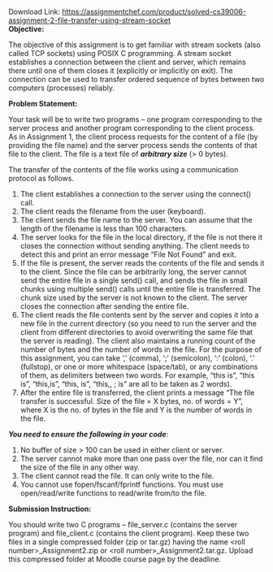 Download Link: https://assignmentchef.com/product/solved-cs39006-assignment-2-file-transfer-using-stream-socket
<br>
<strong>Objective: </strong>

The objective of this assignment is to get familiar with stream sockets (also called TCP sockets) using POSIX C programming. A stream socket establishes a connection between the client and server, which remains there until one of them closes it (explicitly or implicitly on exit). The connection can be used to transfer ordered sequence of bytes between two computers (processes) reliably.




<strong>Problem Statement:</strong>

Your task will be to write two programs – one program corresponding to the server process and another program corresponding to the client process. As in Assignment 1, the client process requests for the content of a file (by providing the file name) and the server process sends the contents of that file to the client. The file is a text file of <strong><em>arbitrary size</em></strong> (&gt; 0 bytes).




The transfer of the contents of the file works using a communication protocol as follows.

<ol>

 <li>The client establishes a connection to the server using the connect() call.</li>

 <li>The client reads the filename from the user (keyboard).</li>

 <li>The client sends the file name to the server. You can assume that the length of the filename is less than 100 characters.</li>

 <li>The server looks for the file in the local directory, if the file is not there it closes the connection without sending anything. The client needs to detect this and print an error message “File Not Found” and exit.</li>

 <li>If the file is present, the server reads the contents of the file and sends it to the client. Since the file can be arbitrarily long, the server cannot send the entire file in a single send() call, and sends the file in small chunks using multiple send() calls until the entire file is transferred. The chunk size used by the server is not known to the client. The server closes the connection after sending the entire file.</li>

 <li>The client reads the file contents sent by the server and copies it into a new file in the current directory (so you need to run the server and the client from different directories to avoid overwriting the same file that the server is reading). The client also maintains a running count of the number of bytes and the number of words in the file. For the purpose of this assignment, you can take ‘,’ (comma), ‘;’ (semicolon), ‘:’ (colon), ‘.’ (fullstop), or one or more whitespace (space/tab), or any combinations of them, as delimiters between two words. For example, “this is”, “this is”,  “this,is”, “this,   is”, “this,,   ; is” are all to be taken as 2 words).</li>

 <li>After the entire file is transferred, the client prints a message “The file transfer is successful. Size of the file = X bytes, no. of words = Y”, where X is the no. of bytes in the file and Y is the number of words in the file.</li>

</ol>




<strong><em>You need to ensure the following in your code</em></strong>:

<ol>

 <li>No buffer of size &gt; 100 can be used in either client or server.</li>

 <li>The server cannot make more than one pass over the file, nor can it find the size of the file in any other way.</li>

 <li>The client cannot read the file. It can only write to the file.</li>

 <li>You cannot use fopen/fscanf/fprintf functions. You must use open/read/write functions to read/write from/to the file.</li>

</ol>




<strong>Submission Instruction: </strong>

You should write two C programs – file_server.c (contains the server program) and file_client.c (contains the client program). Keep these two files in a single compressed folder (zip or tar.gz) having the name &lt;roll number&gt;_Assignment2.zip or &lt;roll number&gt;_Assignment2.tar.gz. Upload this compressed folder at Moodle course page by the deadline.
